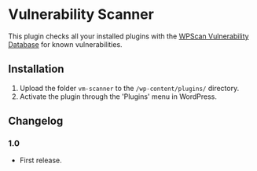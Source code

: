 # Vulnerability Scanner

This plugin checks all your installed plugins with the [WPScan Vulnerability Database](https://wpvulndb.com) for known vulnerabilities.

## Installation
1. Upload the folder `vm-scanner` to the `/wp-content/plugins/` directory.
2. Activate the plugin through the 'Plugins' menu in WordPress.

## Changelog

### 1.0
* First release.
